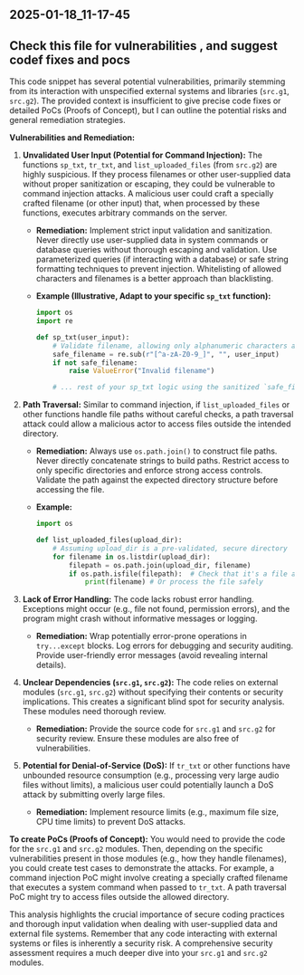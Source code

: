 2025-01-18_11-17-45
---
Check this file for vulnerabilities , and suggest codef fixes and pocs
---
This code snippet has several potential vulnerabilities, primarily stemming from its interaction with unspecified external systems and libraries (`src.g1`, `src.g2`).  The provided context is insufficient to give precise code fixes or detailed PoCs (Proofs of Concept), but I can outline the potential risks and general remediation strategies.

**Vulnerabilities and Remediation:**

1. **Unvalidated User Input (Potential for Command Injection):**  The functions `sp_txt`, `tr_txt`, and `list_uploaded_files` (from `src.g2`) are highly suspicious.  If they process filenames or other user-supplied data without proper sanitization or escaping, they could be vulnerable to command injection attacks.  A malicious user could craft a specially crafted filename (or other input) that, when processed by these functions, executes arbitrary commands on the server.

   * **Remediation:**  Implement strict input validation and sanitization.  Never directly use user-supplied data in system commands or database queries without thorough escaping and validation.  Use parameterized queries (if interacting with a database) or safe string formatting techniques to prevent injection.  Whitelisting of allowed characters and filenames is a better approach than blacklisting.

   * **Example (Illustrative, Adapt to your specific `sp_txt` function):**
     ```python
     import os
     import re

     def sp_txt(user_input):
         # Validate filename, allowing only alphanumeric characters and underscores
         safe_filename = re.sub(r"[^a-zA-Z0-9_]", "", user_input) 
         if not safe_filename:
             raise ValueError("Invalid filename")

         # ... rest of your sp_txt logic using the sanitized `safe_filename` ...
     ```

2. **Path Traversal:** Similar to command injection, if `list_uploaded_files` or other functions handle file paths without careful checks, a path traversal attack could allow a malicious actor to access files outside the intended directory.

   * **Remediation:**  Always use `os.path.join()` to construct file paths.  Never directly concatenate strings to build paths.  Restrict access to only specific directories and enforce strong access controls.  Validate the path against the expected directory structure before accessing the file.

   * **Example:**
     ```python
     import os

     def list_uploaded_files(upload_dir):
         # Assuming upload_dir is a pre-validated, secure directory
         for filename in os.listdir(upload_dir):
             filepath = os.path.join(upload_dir, filename)
             if os.path.isfile(filepath):  # Check that it's a file and not a directory
                 print(filename) # Or process the file safely
     ```

3. **Lack of Error Handling:**  The code lacks robust error handling.  Exceptions might occur (e.g., file not found, permission errors), and the program might crash without informative messages or logging.

   * **Remediation:** Wrap potentially error-prone operations in `try...except` blocks.  Log errors for debugging and security auditing.  Provide user-friendly error messages (avoid revealing internal details).

4. **Unclear Dependencies (`src.g1`, `src.g2`):** The code relies on external modules (`src.g1`, `src.g2`) without specifying their contents or security implications.  This creates a significant blind spot for security analysis.  These modules need thorough review.

   * **Remediation:**  Provide the source code for `src.g1` and `src.g2` for security review.  Ensure these modules are also free of vulnerabilities.

5. **Potential for Denial-of-Service (DoS):**  If `tr_txt` or other functions have unbounded resource consumption (e.g., processing very large audio files without limits), a malicious user could potentially launch a DoS attack by submitting overly large files.

   * **Remediation:** Implement resource limits (e.g., maximum file size, CPU time limits) to prevent DoS attacks.


**To create PoCs (Proofs of Concept):**  You would need to provide the code for the `src.g1` and `src.g2` modules.  Then, depending on the specific vulnerabilities present in those modules (e.g., how they handle filenames), you could create test cases to demonstrate the attacks.  For example, a command injection PoC might involve creating a specially crafted filename that executes a system command when passed to `tr_txt`.  A path traversal PoC might try to access files outside the allowed directory.


This analysis highlights the crucial importance of secure coding practices and thorough input validation when dealing with user-supplied data and external file systems. Remember that any code interacting with external systems or files is inherently a security risk.  A comprehensive security assessment requires a much deeper dive into your `src.g1` and `src.g2` modules.

